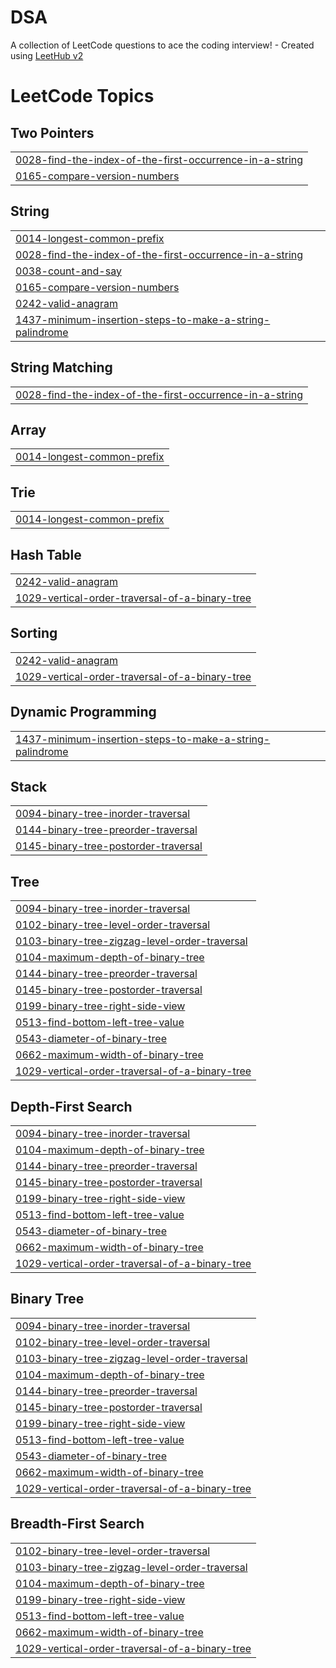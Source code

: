 # DSA
A collection of LeetCode questions to ace the coding interview! - Created using [LeetHub v2](https://github.com/arunbhardwaj/LeetHub-2.0)

<!---LeetCode Topics Start-->
# LeetCode Topics
## Two Pointers
|  |
| ------- |
| [0028-find-the-index-of-the-first-occurrence-in-a-string](https://github.com/Tusshar172004/DSA/tree/master/0028-find-the-index-of-the-first-occurrence-in-a-string) |
| [0165-compare-version-numbers](https://github.com/Tusshar172004/DSA/tree/master/0165-compare-version-numbers) |
## String
|  |
| ------- |
| [0014-longest-common-prefix](https://github.com/Tusshar172004/DSA/tree/master/0014-longest-common-prefix) |
| [0028-find-the-index-of-the-first-occurrence-in-a-string](https://github.com/Tusshar172004/DSA/tree/master/0028-find-the-index-of-the-first-occurrence-in-a-string) |
| [0038-count-and-say](https://github.com/Tusshar172004/DSA/tree/master/0038-count-and-say) |
| [0165-compare-version-numbers](https://github.com/Tusshar172004/DSA/tree/master/0165-compare-version-numbers) |
| [0242-valid-anagram](https://github.com/Tusshar172004/DSA/tree/master/0242-valid-anagram) |
| [1437-minimum-insertion-steps-to-make-a-string-palindrome](https://github.com/Tusshar172004/DSA/tree/master/1437-minimum-insertion-steps-to-make-a-string-palindrome) |
## String Matching
|  |
| ------- |
| [0028-find-the-index-of-the-first-occurrence-in-a-string](https://github.com/Tusshar172004/DSA/tree/master/0028-find-the-index-of-the-first-occurrence-in-a-string) |
## Array
|  |
| ------- |
| [0014-longest-common-prefix](https://github.com/Tusshar172004/DSA/tree/master/0014-longest-common-prefix) |
## Trie
|  |
| ------- |
| [0014-longest-common-prefix](https://github.com/Tusshar172004/DSA/tree/master/0014-longest-common-prefix) |
## Hash Table
|  |
| ------- |
| [0242-valid-anagram](https://github.com/Tusshar172004/DSA/tree/master/0242-valid-anagram) |
| [1029-vertical-order-traversal-of-a-binary-tree](https://github.com/Tusshar172004/DSA/tree/master/1029-vertical-order-traversal-of-a-binary-tree) |
## Sorting
|  |
| ------- |
| [0242-valid-anagram](https://github.com/Tusshar172004/DSA/tree/master/0242-valid-anagram) |
| [1029-vertical-order-traversal-of-a-binary-tree](https://github.com/Tusshar172004/DSA/tree/master/1029-vertical-order-traversal-of-a-binary-tree) |
## Dynamic Programming
|  |
| ------- |
| [1437-minimum-insertion-steps-to-make-a-string-palindrome](https://github.com/Tusshar172004/DSA/tree/master/1437-minimum-insertion-steps-to-make-a-string-palindrome) |
## Stack
|  |
| ------- |
| [0094-binary-tree-inorder-traversal](https://github.com/Tusshar172004/DSA/tree/master/0094-binary-tree-inorder-traversal) |
| [0144-binary-tree-preorder-traversal](https://github.com/Tusshar172004/DSA/tree/master/0144-binary-tree-preorder-traversal) |
| [0145-binary-tree-postorder-traversal](https://github.com/Tusshar172004/DSA/tree/master/0145-binary-tree-postorder-traversal) |
## Tree
|  |
| ------- |
| [0094-binary-tree-inorder-traversal](https://github.com/Tusshar172004/DSA/tree/master/0094-binary-tree-inorder-traversal) |
| [0102-binary-tree-level-order-traversal](https://github.com/Tusshar172004/DSA/tree/master/0102-binary-tree-level-order-traversal) |
| [0103-binary-tree-zigzag-level-order-traversal](https://github.com/Tusshar172004/DSA/tree/master/0103-binary-tree-zigzag-level-order-traversal) |
| [0104-maximum-depth-of-binary-tree](https://github.com/Tusshar172004/DSA/tree/master/0104-maximum-depth-of-binary-tree) |
| [0144-binary-tree-preorder-traversal](https://github.com/Tusshar172004/DSA/tree/master/0144-binary-tree-preorder-traversal) |
| [0145-binary-tree-postorder-traversal](https://github.com/Tusshar172004/DSA/tree/master/0145-binary-tree-postorder-traversal) |
| [0199-binary-tree-right-side-view](https://github.com/Tusshar172004/DSA/tree/master/0199-binary-tree-right-side-view) |
| [0513-find-bottom-left-tree-value](https://github.com/Tusshar172004/DSA/tree/master/0513-find-bottom-left-tree-value) |
| [0543-diameter-of-binary-tree](https://github.com/Tusshar172004/DSA/tree/master/0543-diameter-of-binary-tree) |
| [0662-maximum-width-of-binary-tree](https://github.com/Tusshar172004/DSA/tree/master/0662-maximum-width-of-binary-tree) |
| [1029-vertical-order-traversal-of-a-binary-tree](https://github.com/Tusshar172004/DSA/tree/master/1029-vertical-order-traversal-of-a-binary-tree) |
## Depth-First Search
|  |
| ------- |
| [0094-binary-tree-inorder-traversal](https://github.com/Tusshar172004/DSA/tree/master/0094-binary-tree-inorder-traversal) |
| [0104-maximum-depth-of-binary-tree](https://github.com/Tusshar172004/DSA/tree/master/0104-maximum-depth-of-binary-tree) |
| [0144-binary-tree-preorder-traversal](https://github.com/Tusshar172004/DSA/tree/master/0144-binary-tree-preorder-traversal) |
| [0145-binary-tree-postorder-traversal](https://github.com/Tusshar172004/DSA/tree/master/0145-binary-tree-postorder-traversal) |
| [0199-binary-tree-right-side-view](https://github.com/Tusshar172004/DSA/tree/master/0199-binary-tree-right-side-view) |
| [0513-find-bottom-left-tree-value](https://github.com/Tusshar172004/DSA/tree/master/0513-find-bottom-left-tree-value) |
| [0543-diameter-of-binary-tree](https://github.com/Tusshar172004/DSA/tree/master/0543-diameter-of-binary-tree) |
| [0662-maximum-width-of-binary-tree](https://github.com/Tusshar172004/DSA/tree/master/0662-maximum-width-of-binary-tree) |
| [1029-vertical-order-traversal-of-a-binary-tree](https://github.com/Tusshar172004/DSA/tree/master/1029-vertical-order-traversal-of-a-binary-tree) |
## Binary Tree
|  |
| ------- |
| [0094-binary-tree-inorder-traversal](https://github.com/Tusshar172004/DSA/tree/master/0094-binary-tree-inorder-traversal) |
| [0102-binary-tree-level-order-traversal](https://github.com/Tusshar172004/DSA/tree/master/0102-binary-tree-level-order-traversal) |
| [0103-binary-tree-zigzag-level-order-traversal](https://github.com/Tusshar172004/DSA/tree/master/0103-binary-tree-zigzag-level-order-traversal) |
| [0104-maximum-depth-of-binary-tree](https://github.com/Tusshar172004/DSA/tree/master/0104-maximum-depth-of-binary-tree) |
| [0144-binary-tree-preorder-traversal](https://github.com/Tusshar172004/DSA/tree/master/0144-binary-tree-preorder-traversal) |
| [0145-binary-tree-postorder-traversal](https://github.com/Tusshar172004/DSA/tree/master/0145-binary-tree-postorder-traversal) |
| [0199-binary-tree-right-side-view](https://github.com/Tusshar172004/DSA/tree/master/0199-binary-tree-right-side-view) |
| [0513-find-bottom-left-tree-value](https://github.com/Tusshar172004/DSA/tree/master/0513-find-bottom-left-tree-value) |
| [0543-diameter-of-binary-tree](https://github.com/Tusshar172004/DSA/tree/master/0543-diameter-of-binary-tree) |
| [0662-maximum-width-of-binary-tree](https://github.com/Tusshar172004/DSA/tree/master/0662-maximum-width-of-binary-tree) |
| [1029-vertical-order-traversal-of-a-binary-tree](https://github.com/Tusshar172004/DSA/tree/master/1029-vertical-order-traversal-of-a-binary-tree) |
## Breadth-First Search
|  |
| ------- |
| [0102-binary-tree-level-order-traversal](https://github.com/Tusshar172004/DSA/tree/master/0102-binary-tree-level-order-traversal) |
| [0103-binary-tree-zigzag-level-order-traversal](https://github.com/Tusshar172004/DSA/tree/master/0103-binary-tree-zigzag-level-order-traversal) |
| [0104-maximum-depth-of-binary-tree](https://github.com/Tusshar172004/DSA/tree/master/0104-maximum-depth-of-binary-tree) |
| [0199-binary-tree-right-side-view](https://github.com/Tusshar172004/DSA/tree/master/0199-binary-tree-right-side-view) |
| [0513-find-bottom-left-tree-value](https://github.com/Tusshar172004/DSA/tree/master/0513-find-bottom-left-tree-value) |
| [0662-maximum-width-of-binary-tree](https://github.com/Tusshar172004/DSA/tree/master/0662-maximum-width-of-binary-tree) |
| [1029-vertical-order-traversal-of-a-binary-tree](https://github.com/Tusshar172004/DSA/tree/master/1029-vertical-order-traversal-of-a-binary-tree) |
<!---LeetCode Topics End-->